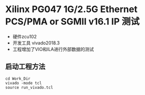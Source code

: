 # Xilinx PG047 1G/2.5G Ethernet PCS/PMA or SGMII v16.1 IP 测试

- 硬件zcu102 
- 开发工具 vivado2018.3
- 工程增加了VIO和ILA进行外部数据的测试

##  启动工程方法

```
cd Work_Dir
vivado -mode tcl
source run_vivado.tcl
```

